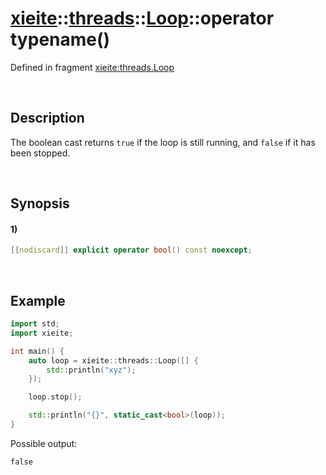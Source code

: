 # [xieite](../../../../../../xieite.md)\:\:[threads](../../../../../../threads.md)\:\:[Loop](../../../../loop.md)\:\:operator typename\(\)
Defined in fragment [xieite:threads.Loop](../../../../../../../src/threads/loop.cpp)

&nbsp;

## Description
The boolean cast returns `true` if the loop is still running, and `false` if it has been stopped.

&nbsp;

## Synopsis
#### 1)
```cpp
[[nodiscard]] explicit operator bool() const noexcept;
```

&nbsp;

## Example
```cpp
import std;
import xieite;

int main() {
    auto loop = xieite::threads::Loop([] {
        std::println("xyz");
    });

    loop.stop();

    std::println("{}", static_cast<bool>(loop));
}
```
Possible output:
```
false
```
